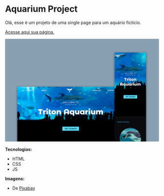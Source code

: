 # Aquarium Project
 
Olá, esse é um projeto de uma single page para um aquário fictício.

[Acesse aqui sua página.](https://biancassantos.github.io/aquarium-project/)

![Design do projeto](https://raw.githubusercontent.com/biancassantos/aquarium-project/main/aquarium-design.png)

**Tecnologias:**
* HTML
* CSS
* JS

**Imagens:**
* De <a href="https://pixabay.com/">Pixabay</a>
